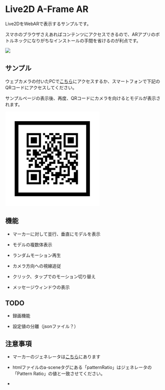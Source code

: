 ﻿# Live2D A-Frame AR

Live2DをWebARで表示するサンプルです。

スマホのブラウザさえあればコンテンツにアクセスできるので、ARアプリのボトルネックになりがちなインストールの手間を省けるのが利点です。

<img src="https://raw.githubusercontent.com/t-takasaka/live2d-aframe-ar/master/demo.gif">

## サンプル

ウェブカメラの付いたPCで[こちら](https://t-takasaka.github.io/live2d-aframe-ar/)にアクセスするか、スマートフォンで下記のQRコードにアクセスしてください。

サンプルページの表示後、再度、QRコードにカメラを向けるとモデルが表示されます。

<img src="https://raw.githubusercontent.com/t-takasaka/live2d-aframe-ar/master/assets/qr_marker.png" width="300px">

## 機能

- マーカーに対して並行、垂直にモデルを表示

- モデルの複数体表示

- ランダムモーション再生

- カメラ方向への視線追従

- クリック、タップでのモーション切り替え

- メッセージウィンドウの表示

## TODO

- 録画機能

- 設定値の分離（jsonファイル？）

## 注意事項

- マーカーのジェネレータは[こちら](https://jeromeetienne.github.io/AR.js/three.js/examples/marker-training/examples/generator.html)にあります

- htmlファイルのa-sceneタグにある「patternRatio」はジェネレータの「Pattern Ratio」の値と一致させてください。

- 

